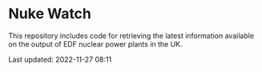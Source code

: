 # Nuke Watch

This repository includes code for retrieving the latest information available on the output of EDF nuclear power plants in the UK.

Last updated: 2022-11-27 08:11